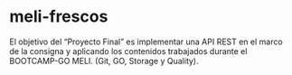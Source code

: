 # meli-frescos
El objetivo del “Proyecto Final” es implementar una API REST en el marco de la consigna y aplicando los contenidos trabajados durante el BOOTCAMP-GO MELI. (Git, GO, Storage y Quality).

